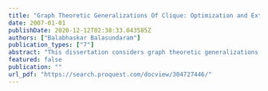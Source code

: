 ```yaml
---
title: "Graph Theoretic Generalizations Of Clique: Optimization and Extensions"
date: 2007-01-01
publishDate: 2020-12-12T02:38:33.043585Z
authors: ["Balabhaskar Balasundaram"]
publication_types: ["7"]
abstract: "This dissertation considers graph theoretic generalizations of the maximum clique problem. Models that were originally proposed in social network analysis literature, are investigated from a mathematical programming perspective for the first time. A social network is usually represented by a graph, and cliques were the first models of ``tightly knit groups'' in social networks, referred to as cohesive subgroups. Cliques are idealized models and their overly restrictive nature motivated the development of clique relaxations that relax different aspects of a clique. Identifying large cohesive subgroups in social networks has traditionally been used in criminal network analysis to study organized crimes such as terrorism, narcotics and money laundering. More recent applications are in clustering and data mining wireless networks, biological networks as well as graph models of databases and the internet. This research has the potential to impact homeland security, bioinformatics, internet research and telecommunication industry among others.  The focus of this dissertation is a degree-based relaxation called $k$-plex. A distance-based relaxation called $k$-clique and a diameter-based relaxation called $k$-club are also investigated in this dissertation. We present the first systematic study of the complexity aspects of these problems and application of mathematical programming techniques in solving them. Graph theoretic properties of the models are identified and used in the development of theory and algorithms.  Optimization problems associated with the three models are formulated as binary integer programs and the properties of the associated polytopes are investigated. Facets and valid inequalities are identified based on combinatorial arguments. A branch-and-cut framework is designed and implemented to solve the optimization problems exactly. Specialized preprocessing techniques are developed that, in conjunction with the branch-and-cut algorithm, optimally solve the problems on real-life power law graphs, which is a general class of graphs that include social and biological networks. Computational experiments are performed to study the effectiveness of the proposed solution procedures on benchmark instances and real-life instances.  The relationship of these models to the classical maximum clique problem is studied, leading to several interesting observations including a new compact integer programming formulation. We also prove new continuous non-linear formulations for the classical maximum independent set problem which maximize continuous functions over the unit hypercube, and characterize its local and global maxima. Finally, clustering and network design extensions of the clique relaxation models are explored."
featured: false
publication: ""
url_pdf: "https://search.proquest.com/docview/304727446/"
---
```



